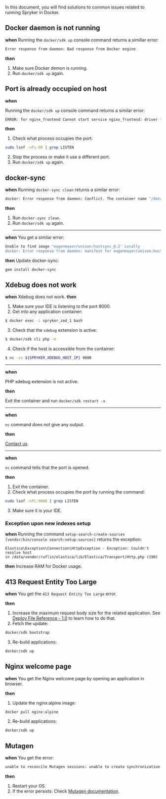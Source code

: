 In this document, you will find solutions to common issues related to running Spryker in Docker.

## Docker daemon is not running

**when** 
Running the `docker/sdk up` console command returns a simillar error:
```bash
Error response from daemon: Bad response from Docker engine
```

**then**

1. Make sure Docker demon is running.
2. Run `docker/sdk up` again.

## Port is already occupied on host

**when** 

Running the `docker/sdk up` console command returns a similar error:
```bash
ERROR: for nginx_frontend Cannot start service nginx_frontend: driver failed programming external connectivity on endpoint spryker_nginx_frontend_1 (e4fdb360f6c9a3243c0a88fa74f8d377325f65b8cd2340b2dacb51377519c1cf): Error starting userland proxy: Bind for 0.0.0.0:80: unexpected error (Failure EADDRINUSE)
```

**then**



1. Check what process occupies the port:
```bash
sudo lsof -nPi:80 | grep LISTEN
```
2. Stop the process or make it use a different port.
3. Run `docker/sdk up` again.

## docker-sync

**when** 
Running `docker-sync clean` returns a similar error:
```bash
docker: Error response from daemon: Conflict. The container name "/data-sync" is already in use by container "47dd708a7a7f9550390432289bd85fe0e4491b080748fcbba7ddb3331de2c7e7". You have to remove (or rename) that container to be able to reuse that name.
```

**then**

1. Run `docker-sync clean`.
2. Run `docker/sdk up` again.
    ***

**when**
You get a  similar error:
```bash
Unable to find image "eugenmayer/unison:hostsync_@.2' Locally
docker: Error response from daemon: manifest for eugenmayer/unison:hostsync_@.2 not found: manifest unknown: manifest unknown.
```  
    
**then**
Update docker-sync:
```bash
gem install docker-sync
```  
## Xdebug does not work

**when** 
Xdebug does not work.
**then**

1. Make sure your IDE is listening to the port 9000.
2. Get into any application container:
```bash
$ docker exec -i spryker_zed_1 bash
```
3. Check that the `xdebug` extension is active:
```bash
$ docker/sdk cli php -m
```
4. Check if the host is accessible from the container:
```bash
$ nc -zv ${SPRYKER_XDEBUG_HOST_IP} 9000
```
***
**when**

PHP xdebug extension is not active.

**then**

Exit the container and run `docker/sdk restart -x`
***
**when**

`nc` command does not give any output.

**then**

[Contact us](https://support.spryker.com/hc/en-us).
***
**when**

`nc` command tells that the port is opened.

**then**

1. Exit the container.
2. Check what process occupies the port by running the command:
```bash
sudo lsof -nPi:9000 | grep LISTEN
```
3. Make sure it is your IDE.

### Exception upon new indexes setup
**when** 
Running the command `setup-search-create-sources [vendor/bin/console search:setup:sources]` returns the exception:
```
Elastica\Exception\Connection\HttpException - Exception: Couldn't resolve host 
in /data/vendor/ruflin/elastica/lib/Elastica/Transport/Http.php (190)
```

**then**
Increase RAM for Docker usage.


## 413 Request Entity Too Large

**when** 
You get the `413 Request Entity Too Large` error.

**then** 
1. Increase the maximum request body size for the related application. See [Deploy File Reference - 1.0](https://documentation.spryker.com/docs/deploy-file-reference-10#groups-applications) to learn how to do that. 
2. Fetch the update:
```bash
docker/sdk bootstrap
```
3. Re-build applications:
```bash
docker/sdk up
```

## Nginx welcome page

**when** 
You get the Nginx welcome page by opening an application in browser. 

**then**

1. Update the nginx:alpine image:

```bash
docker pull nginx:alpine
```

2. Re-build applications:

```bash
docker/sdk up
```



## Mutagen 

**when** 
You get the error: 
```bash
unable to reconcile Mutagen sessions: unable to create synchronization session (spryker-dev-codebase): unable to connect to beta: unable to connect to endpoint: unable to dial agent endpoint: unable to create agent command: unable to probe container: container probing failed under POSIX hypothesis (signal: killed) and Windows hypothesis (signal: killed)
```

**then**
1. Restart your OS.
2. If the error persists: Check [Mutagen documentation](https://mutagen.io/documentation/introduction).










